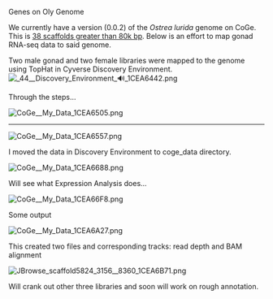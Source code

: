 Genes on Oly Genome

We currently have a version (0.0.2) of the _Ostrea lurida_ genome on CoGe. This is [38 scaffolds greater than 80k bp](https://genomevolution.org/coge/GenomeInfo.pl?gid=28863).  Below is an effort to map gonad RNA-seq data to said genome. 

Two male gonad and two female libraries were mapped to the genome using TopHat in Cyverse Discovery Environment. 
<img src="http://eagle.fish.washington.edu/cnidarian/skitch/_44__Discovery_Environment_🔊_1CEA6442.png" alt="_44__Discovery_Environment_🔊_1CEA6442.png"/>

Through the steps...

<img src="http://eagle.fish.washington.edu/cnidarian/skitch/CoGe__My_Data_1CEA6505.png" alt="CoGe__My_Data_1CEA6505.png"/>

---

<img src="http://eagle.fish.washington.edu/cnidarian/skitch/CoGe__My_Data_1CEA6557.png" alt="CoGe__My_Data_1CEA6557.png"/>

I moved the data in Discovery Environment to coge_data directory.

<img src="http://eagle.fish.washington.edu/cnidarian/skitch/CoGe__My_Data_1CEA6688.png" alt="CoGe__My_Data_1CEA6688.png"/>

Will see what Expression Analysis does...

<img src="http://eagle.fish.washington.edu/cnidarian/skitch/CoGe__My_Data_1CEA66F8.png" alt="CoGe__My_Data_1CEA66F8.png"/>

Some output

<img src="http://eagle.fish.washington.edu/cnidarian/skitch/CoGe__My_Data_1CEA6A27.png" alt="CoGe__My_Data_1CEA6A27.png"/>

This created two files and corresponding tracks: read depth and BAM alignment

<img src="http://eagle.fish.washington.edu/cnidarian/skitch/JBrowse_scaffold5824_3156__8360_1CEA6B71.png" alt="JBrowse_scaffold5824_3156__8360_1CEA6B71.png"/>

Will crank out other three libraries and soon will work on rough annotation.



